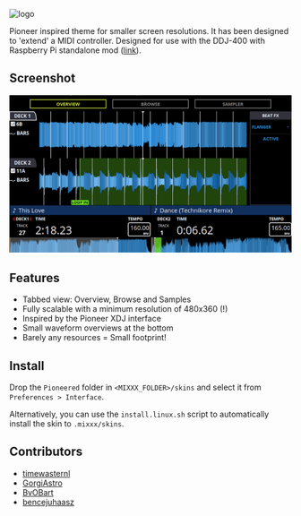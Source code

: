 ![logo](https://github.com/timewasternl/Pioneered/blob/master/images/pioneered_logo.png?raw=true)

Pioneer inspired theme for smaller screen resolutions. It has been designed to 'extend' a MIDI controller.
Designed for use with the DDJ-400 with Raspberry Pi standalone mod ([link](https://www.youtube.com/watch?v=kyrJW7Vaf68)).

## Screenshot
![skin_preview](https://github.com/bencejuhaasz/Pioneered/blob/master/skin_preview.png?raw=true)

## Features
* Tabbed view: Overview, Browse and Samples
* Fully scalable with a minimum resolution of 480x360 (!)
* Inspired by the Pioneer XDJ interface
* Small waveform overviews at the bottom
* Barely any resources = Small footprint!

## Install
Drop the `Pioneered` folder in `<MIXXX_FOLDER>/skins` and select it from `Preferences > Interface`.

Alternatively, you can use the `install.linux.sh` script to automatically install the skin to `.mixxx/skins`.

## Contributors
* [timewasternl](https://github.com/timewasternl)
* [GorgiAstro](https://github.com/GorgiAstro)
* [BvOBart](https://github.com/bvobart)
* [bencejuhaasz](https://github.com/bencejuhaasz)
